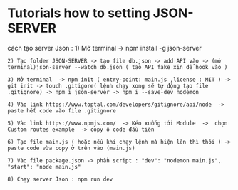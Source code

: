 # Tutorials how to setting JSON-SERVER

cách tạo server Json : 1) Mở terminal -> npm install -g json-server

    2) Tạo folder JSON-SERVER -> tạo file db.json -> add API vào -> (mở terminal)json-server --watch db.json ( tạo API fake xịn để hook vào )

    3) Mở terminal 	-> npm init ( entry-point: main.js ,license : MIT ) -> git init -> touch .gitigore( lệnh chạy xong sẽ tự động tạo file .gitignore) -> npm i json-server -> npm i --save-dev nodemon

    4) Vào link https://www.toptal.com/developers/gitignore/api/node  -> paste hết code vào file .gitignore

    5) Vào link https://www.npmjs.com/  -> Kéo xuống tới Module  ->  chọn Custom routes example  -> copy ô code đầu tiên

    6) Tạo file main.js ( hoặc nếu khi chạy lệnh mà hiện lên thì thôi ) -> paste code vừa copy ở trên vào (main.js)

    7) Vào file package.json -> phần script : "dev": "nodemon main.js", "start": "node main.js"

    8) Chạy server Json : npm run dev
